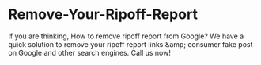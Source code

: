 # Remove-Your-Ripoff-Report
If you are thinking, How to remove ripoff report from Google? We have a quick solution to remove your ripoff report links &amp;amp; consumer fake post on Google and other search engines. Call us now!

